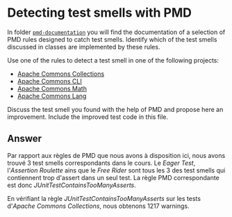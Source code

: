 # Detecting test smells with PMD

In folder [`pmd-documentation`](../pmd-documentation) you will find the documentation of a selection of PMD rules designed to catch test smells.
Identify which of the test smells discussed in classes are implemented by these rules.

Use one of the rules to detect a test smell in one of the following projects:

- [Apache Commons Collections](https://github.com/apache/commons-collections)
- [Apache Commons CLI](https://github.com/apache/commons-cli)
- [Apache Commons Math](https://github.com/apache/commons-math)
- [Apache Commons Lang](https://github.com/apache/commons-lang)

Discuss the test smell you found with the help of PMD and propose here an improvement.
Include the improved test code in this file.

## Answer

Par rapport aux règles de PMD que nous avons à disposition ici, nous avons trouvé 3 test smells correspondants dans le cours. Le *Eager Test*, l'*Assertion Roulette* ains que le *Free Rider* sont tous les 3 des test smells qui contiennent trop d'assert dans un seul test. La règle PMD correspondante est donc *JUnitTestContainsTooManyAsserts*. 

En vérifiant la règle *JUnitTestContainsTooManyAsserts* sur les tests d'*Apache Commons Collections*, nous obtenons 1217 warnings. 
